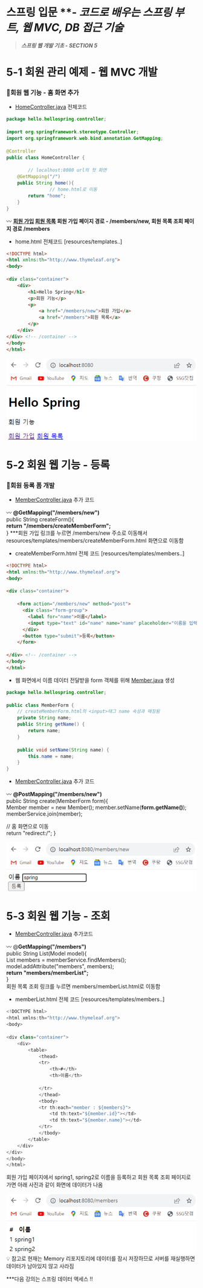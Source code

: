 # 스프링 입문 ****- *코드로 배우는 스프링 부트, 웹 MVC, DB 접근 기술***

> ***스프링 웹 개발 기초 - SECTION 5***
>

# 5-1 회원 관리 예제 - 웹 MVC 개발

### 📍회원 웹 기능 - 홈 화면 추가

- [HomeController.java](http://HomeController.java) 전체코드

```java
package hello.hellospring.controller;

import org.springframework.stereotype.Controller;
import org.springframework.web.bind.annotation.GetMapping;

@Controller
public class HomeController {

		// localhost:8080 url의 첫 화면
    @GetMapping("/")
    public String home(){
				// home.html로 이동
        return "home";
    }
}
```

<aside>
〰️ <b><a href="/members/new">회원 가입</a>
 <a href="/members">회원 목록</a>
회원 가입 페이지 경로 - /members/new, 회원 목록 조회 페이지 경로 /members</b>
</aside>

- home.html 전체코드 [resources/templates..]

```html
<!DOCTYPE html>
<html xmlns:th="http://www.thymeleaf.org">
<body>

<div class="container">
    <div>
        <h1>Hello Spring</h1>
        <p>회원 기능</p>
        <p>
            <a href="/members/new">회원 가입</a>
            <a href="/members">회원 목록</a>
        </p>
    </div>
</div> <!-- /container -->
</body>
</html>
```

<img src="img/members-first.png"></img>

# 5-2 회원 웹 기능 - 등록

### 📍회원 등록 폼 개발

- [MemberController.java](http://MemberController.java) 추가 코드

<aside>
〰️ <b>@GetMapping("/members/new")</b><br>
public String createForm(){<br>    
<b>return "/members/createMemberForm";</b><br>
}
***회원 가입 링크를 누르면 /members/new 주소로 이동해서 resources/templates/members/createMemberForm.html 화면으로 이동함

</aside>

- createMemberForm.html 전체 코드 [resources/templates/members..]

```html
<!DOCTYPE html>
<html xmlns:th="http://www.thymeleaf.org">
<body>

<div class="container">

    <form action="/members/new" method="post">
      <div class="form-group">
        <label for="name">이름</label>
        <input type="text" id="name" name="name" placeholder="이름을 입력하세요">
      </div>
      <button type="submit">등록</button>
    </form>

</div> <!-- /container -->
</body>
</html>
```

- 웹 화면에서 이름 데이터 전달받을 form 객체를 위해 [Member.java](http://Member.java) 생성

```java
package hello.hellospring.controller;

public class MemberForm {
    // createMemberForm.html의 <input>태그 name 속성과 매칭됨
    private String name; 
    public String getName() {
        return name;
    }

    public void setName(String name) {
        this.name = name;
    }
}

```

- [MemberController.java](http://MemberController.java) 추가 코드

<aside>
〰️ <b>@PostMapping("/members/new")</b><br>
public String create(MemberForm form){<br>
Member member = new Member();    
member.setName(<b>form.getName()</b>);<br>    
memberService.join(member);    

// 홈 화면으로 이동<br>
return "redirect:/";
}

</aside>

<img src="img/members-new.png"/>

# 5-3 회원 웹 기능 - 조회

- [MemberController.java](http://MemberController.java) 추가코드

<aside>
〰️ @<b>GetMapping("/members")</b><br>
public String List(Model model){    <Br>
List<Member> members = memberService.findMembers();<br>
model.addAttribute("members", members); <br>   
<b>return "members/memberList";</b><br>
}<br>
회원 목록 조회 링크를 누르면 members/memberList.html로 이동함

</aside>

- memberList.html 전체 코드 [resources/templates/members..]

```java
<!DOCTYPE html>
<html xmlns:th="http://www.thymeleaf.org">
<body>

<div class="container">
    <div>
        <table>
            <thead>
            <tr>
                <th>#</th>
                <th>이름</th>

            </tr>
            </thead>
            <tbody>
            <tr th:each="member : ${members}">
                <td th:text="${member.id}"></td>
                <td th:text="${member.name}"></td>
            </tr>
            </tbody>
        </table>
    </div>
</div>
</body>
</html>
```

회원 가입 페이지에서 spring1, spring2로 이름을 등록하고 회원 목록 조회 페이지로 가면 아래 사진과 같이 화면에 데이터가 나옴

<img src="img/members-list.png"/>

<aside>
💡 참고로 현재는 Memory 리포지토리에 데이터를 잠시 저장하므로 서버를 재실행하면 데이터가 남아있지 않고 사라짐

</aside>

***다음 강의는 스프링 데이터 액세스 !!